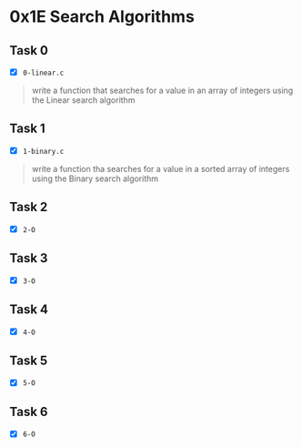 # 0x1E Search Algorithms

## Task 0
- [x] `0-linear.c`
> write a function that searches for a value in an array of integers
> using the Linear search algorithm

## Task 1
- [x] `1-binary.c`
> write a function tha searches for a value in a sorted array of integers
> using the Binary search algorithm

## Task 2
- [x] `2-O`

## Task 3
- [x] `3-O`

## Task 4
- [x] `4-O`

## Task 5
- [x] `5-O`

## Task 6
- [x] `6-O`
